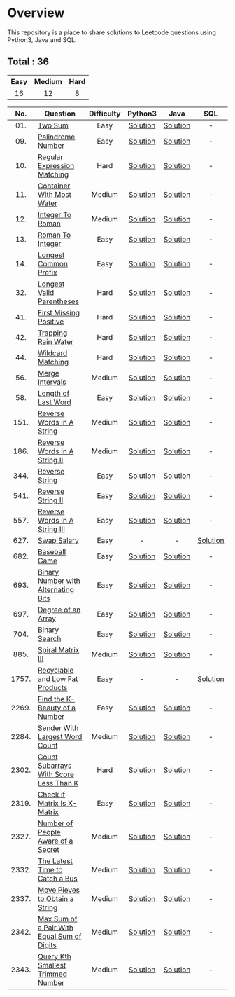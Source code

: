 # Overview

This repository is a place to share solutions to Leetcode questions using Python3, Java and SQL.


## Total : 36

| Easy | Medium | Hard |
|:----:|:------:|:----:|
|  16  |   12   |   8  |


| No. | Question | Difficulty | Python3 | Java | SQL |
|:---:|----------|:----------:|:-------:|:----:|:---:|
| 01. | [Two Sum](https://leetcode.com/problems/two-sum/) | Easy | [Solution](https://github.com/ezryn-zaharoff/leetcode-solutions/blob/master/python3/Q01_two_sum.py) | [Solution](https://github.com/ezryn-zaharoff/leetcode-solutions/blob/master/java/Q01_two_sum.java) | - |
| 09. | [Palindrome Number](https://leetcode.com/problems/palindrome-number/) | Easy | [Solution](https://github.com/ezryn-zaharoff/leetcode-solutions/blob/master/python3/Q09_palindrome_number.py) | [Solution](https://github.com/ezryn-zaharoff/leetcode-solutions/blob/master/java/Q09_palindrome_number.java) | - |
| 10. | [Regular Expression Matching](https://leetcode.com/problems/regular-expression-matching/) | Hard | [Solution](https://github.com/ezryn-zaharoff/leetcode-solutions/blob/master/python3/Q10_regular_expression_matching.py) | [Solution](https://github.com/ezryn-zaharoff/leetcode-solutions/blob/master/java/Q10_regular_expression_matching.java) | - |
| 11. | [Container With Most Water](https://leetcode.com/problems/container-with-most-water/) | Medium | [Solution](https://github.com/ezryn-zaharoff/leetcode-solutions/blob/master/python3/Q11_container_with_most_water.py) | [Solution](https://github.com/ezryn-zaharoff/leetcode-solutions/blob/master/java/Q11_container_with_most_water.java) | - |
| 12. | [Integer To Roman](https://leetcode.com/problems/integer-to-roman/) | Medium | [Solution](https://github.com/ezryn-zaharoff/leetcode-solutions/blob/master/python3/Q12_integer_to_roman.py) | [Solution](https://github.com/ezryn-zaharoff/leetcode-solutions/blob/master/java/Q12_integer_to_roman.java) | - |
| 13. | [Roman To Integer](https://leetcode.com/problems/roman-to-integer/) | Easy | [Solution](https://github.com/ezryn-zaharoff/leetcode-solutions/blob/master/python3/Q13_roman_to_integer.py) | [Solution](https://github.com/ezryn-zaharoff/leetcode-solutions/blob/master/java/Q13_roman_to_integer.java) | - |
| 14. | [Longest Common Prefix](https://leetcode.com/problems/longest-common-prefix/) | Easy | [Solution](https://github.com/ezryn-zaharoff/leetcode-solutions/blob/master/python3/Q14_longest_common_prefix.py) | [Solution](https://github.com/ezryn-zaharoff/leetcode-solutions/blob/master/java/Q14_longest_common_prefix.java) | - |
| 32. | [Longest Valid Parentheses](https://leetcode.com/problems/longest-valid-parentheses/) | Hard | [Solution](https://github.com/ezryn-zaharoff/leetcode-solutions/blob/master/python3/Q32_longest_valid_parentheses.py) | [Solution](https://github.com/ezryn-zaharoff/leetcode-solutions/blob/master/java/Q32_longest_valid_parentheses.java) | - |
| 41. | [First Missing Positive](https://leetcode.com/problems/first-missing-positive/) | Hard | [Solution](https://github.com/ezryn-zaharoff/leetcode-solutions/blob/master/python3/Q41_first_missing_positive.py) | [Solution](https://github.com/ezryn-zaharoff/leetcode-solutions/blob/master/java/Q41_first_missing_positive.java) | - |
| 42. | [Trapping Rain Water](https://leetcode.com/problems/trapping-rain-water/) | Hard | [Solution](https://github.com/ezryn-zaharoff/leetcode-solutions/blob/master/python3/Q42_trapping_water.py) | [Solution](https://github.com/ezryn-zaharoff/leetcode-solutions/blob/master/java/Q42_trapping_water.java) | - |
| 44. | [Wildcard Matching](https://leetcode.com/problems/wildcard-matching/) | Hard | [Solution](https://github.com/ezryn-zaharoff/leetcode-solutions/blob/master/python3/Q44_wildcard_matching.py) | [Solution](https://github.com/ezryn-zaharoff/leetcode-solutions/blob/master/java/Q44_wildcard_matching.java) | - |
| 56. | [Merge Intervals](https://leetcode.com/problems/merge-intervals/) | Medium | [Solution](https://github.com/ezryn-zaharoff/leetcode-solutions/blob/master/python3/Q56_merge_intervals.py) | [Solution](https://github.com/ezryn-zaharoff/leetcode-solutions/blob/master/java/Q56_merge_intervals.java) | - |
| 58. | [Length of Last Word](https://leetcode.com/problems/length-of-last-word/) | Easy | [Solution](https://github.com/ezryn-zaharoff/leetcode-solutions/blob/master/python3/Q58_length_of_last_word.py) | [Solution](https://github.com/ezryn-zaharoff/leetcode-solutions/blob/master/java/Q58_length_of_last_word.java) | - |
| 151. | [Reverse Words In A String](https://leetcode.com/problems/reverse-words-in-a-string/) | Medium | [Solution](https://github.com/ezryn-zaharoff/leetcode-solutions/blob/master/python3/Q151_reverse_words_in_a_string.py) | [Solution](https://github.com/ezryn-zaharoff/leetcode-solutions/blob/master/java/Q151_reverse_words_in_a_string.java) | - |
| 186. | [Reverse Words In A String II](https://leetcode.com/problems/reverse-words-in-a-string-ii/) | Medium | [Solution](https://github.com/ezryn-zaharoff/leetcode-solutions/blob/master/python3/Q186_reverse_words_in_a_string_ii.py) | [Solution](https://github.com/ezryn-zaharoff/leetcode-solutions/blob/master/java/Q186_reverse_words_in_a_string_ii.java) | - |
| 344. | [Reverse String](https://leetcode.com/problems/reverse-string/) | Easy | [Solution](https://github.com/ezryn-zaharoff/leetcode-solutions/blob/master/python3/Q344_reverse_string.py) | [Solution](https://github.com/ezryn-zaharoff/leetcode-solutions/blob/master/java/Q344_reverse_string.java) | - |
| 541. | [Reverse String II](https://leetcode.com/problems/reverse-string-ii/) | Easy | [Solution](https://github.com/ezryn-zaharoff/leetcode-solutions/blob/master/python3/Q641_reverse_string_ii.py) | [Solution](https://github.com/ezryn-zaharoff/leetcode-solutions/blob/master/java/Q541_reverse_string_ii.java) | - |
| 557. | [Reverse Words In A String III](https://leetcode.com/problems/reverse-words-in-a-string-iii/) | Easy | [Solution](https://github.com/ezryn-zaharoff/leetcode-solutions/blob/master/python3/Q557_reverse_words_in_a_string_iii.py) | [Solution](https://github.com/ezryn-zaharoff/leetcode-solutions/blob/master/java/Q557_reverse_words_in_a_string_iii.java) | - |
| 627. | [Swap Salary](https://leetcode.com/problems/swap-salary/) | Easy | - | - | [Solution](https://github.com/ezryn-zaharoff/leetcode-solutions/blob/master/sql/Q627_swap_salary.sql) |
| 682. | [Baseball Game](https://leetcode.com/problems/baseball-game/) | Easy | [Solution](https://github.com/ezryn-zaharoff/leetcode-solutions/blob/master/python3/Q682_baseball_game.py) | [Solution](https://github.com/ezryn-zaharoff/leetcode-solutions/blob/master/java/Q682_baseball_game.java) | - |
| 693. | [Binary Number with Alternating Bits](https://leetcode.com/problems/binary-number-with-alternating-bits/) | Easy | [Solution](https://github.com/ezryn-zaharoff/leetcode-solutions/blob/master/python3/Q693_binary_number_with_alternating_bits.py) | [Solution](https://github.com/ezryn-zaharoff/leetcode-solutions/blob/master/java/Q693_binary_number_with_alternating_bits.java) | - |
| 697. | [Degree of an Array](https://leetcode.com/problems/degree-of-an-array/) | Easy | [Solution](https://github.com/ezryn-zaharoff/leetcode-solutions/blob/master/python3/Q697_degree_of_an_array.py) | [Solution](https://github.com/ezryn-zaharoff/leetcode-solutions/blob/master/java/Q697_degree_of_an_array.java) | - |
| 704. | [Binary Search](https://leetcode.com/problems/binary-search/) | Easy | [Solution](https://github.com/ezryn-zaharoff/leetcode-solutions/blob/master/python3/Q704_binary_search.py) | [Solution](https://github.com/ezryn-zaharoff/leetcode-solutions/blob/master/java/Q704_binary_search.java) | - |
| 885. | [Spiral Matrix III](https://leetcode.com/problems/spiral-matrix-iii/) | Medium | [Solution](https://github.com/ezryn-zaharoff/leetcode-solutions/blob/master/python3/Q885_spiral_matrix_iii.py) | [Solution](https://github.com/ezryn-zaharoff/leetcode-solutions/blob/master/java/Q885_spiral_matrix_iii.java) | - |
| 1757. | [Recyclable and Low Fat Products](https://leetcode.com/problems/recyclable-and-low-fat-products/) | Easy | - | - | [Solution](https://github.com/ezryn-zaharoff/leetcode-solutions/blob/master/sql/Q1757_recyclable_and_low_fat_products.sql) |
| 2269. | [Find the K-Beauty of a Number](https://leetcode.com/problems/find-the-k-beauty-of-a-number/) | Easy | [Solution](https://github.com/ezryn-zaharoff/leetcode-solutions/blob/master/python3/Q2269_find_the_k_beauty_of_a_number.py) | [Solution](https://github.com/ezryn-zaharoff/leetcode-solutions/blob/master/java/Q2269_find_the_k_beauty_of_a_number.java) | - |
| 2284. | [Sender With Largest Word Count](https://leetcode.com/problems/sender-with-largest-word-count/) | Medium | [Solution](https://github.com/ezryn-zaharoff/leetcode-solutions/blob/master/python3/Q2284_sender_with_largest_word_count.py) | [Solution](https://github.com/ezryn-zaharoff/leetcode-solutions/blob/master/java/Q2284_sender_with_largest_word_count.java) | - |
| 2302. | [Count Subarrays With Score Less Than K](https://leetcode.com/problems/count-subarrays-with-score-less-than-k/) | Hard | [Solution](https://github.com/ezryn-zaharoff/leetcode-solutions/blob/master/python3/Q2302_count_subarrays_with_score_less_than_k.py) | [Solution](https://github.com/ezryn-zaharoff/leetcode-solutions/blob/master/java/Q2302_count_subarrays_with_score_less_than_k.java) | - |
| 2319. | [Check if Matrix Is X-Matrix](https://leetcode.com/problems/check-if-matrix-is-x-matrix/) | Easy | [Solution](https://github.com/ezryn-zaharoff/leetcode-solutions/blob/master/python3/Q2319_check_if_matrix_is_x_matrix.py) | [Solution](https://github.com/ezryn-zaharoff/leetcode-solutions/blob/master/java/Q2319_check_if_matrix_is_x_matrix.java) | - |
| 2327. | [Number of People Aware of a Secret](https://leetcode.com/problems/number-of-people-aware-of-a-secret/) | Medium | [Solution](https://github.com/ezryn-zaharoff/leetcode-solutions/blob/master/python3/Q2327_number_of_people_aware_of_a_secret.py) | [Solution](https://github.com/ezryn-zaharoff/leetcode-solutions/blob/master/java/Q2327_number_of_people_aware_of_a_secret.java) | - |
| 2332. | [The Latest Time to Catch a Bus](https://leetcode.com/problems/the-latest-time-to-catch-a-bus/) | Medium | [Solution](https://github.com/ezryn-zaharoff/leetcode-solutions/blob/master/python3/Q2332_the_latest_time_to_catch_a_bus.py) | [Solution](https://github.com/ezryn-zaharoff/leetcode-solutions/blob/master/java/Q2332_the_latest_time_to_catch_a_bus.java) | - |
| 2337. | [Move Pieves to Obtain a String](https://leetcode.com/problems/move-pieces-to-obtain-a-string/) | Medium | [Solution](https://github.com/ezryn-zaharoff/leetcode-solutions/blob/master/python3/Q2337_move_pieces_to_obtain_a_string.py) | [Solution](https://github.com/ezryn-zaharoff/leetcode-solutions/blob/master/java/Q2337_move_pieces_to_obtain_a_string.java) | - |
| 2342. | [Max Sum of a Pair With Equal Sum of Digits](https://leetcode.com/problems/max-sum-of-a-pair-with-equal-sum-of-digits/) | Medium | [Solution](https://github.com/ezryn-zaharoff/leetcode-solutions/blob/master/python3/Q2342_max_sum_of_a_pair_with_equal_sum_of_digits.py) | [Solution](https://github.com/ezryn-zaharoff/leetcode-solutions/blob/master/java/Q2342_max_sum_of_a_pair_with_equal_sum_of_digits.java) | - |
| 2343. | [Query Kth Smallest Trimmed Number](https://leetcode.com/problems/query-kth-smallest-trimmed-number/) | Medium | [Solution](https://github.com/ezryn-zaharoff/leetcode-solutions/blob/master/python3/Q2343_query_kth_smallest_trimmed_number.py) | [Solution](https://github.com/ezryn-zaharoff/leetcode-solutions/blob/master/java/Q2343_query_kth_smallest_trimmed_number.java) | - |
